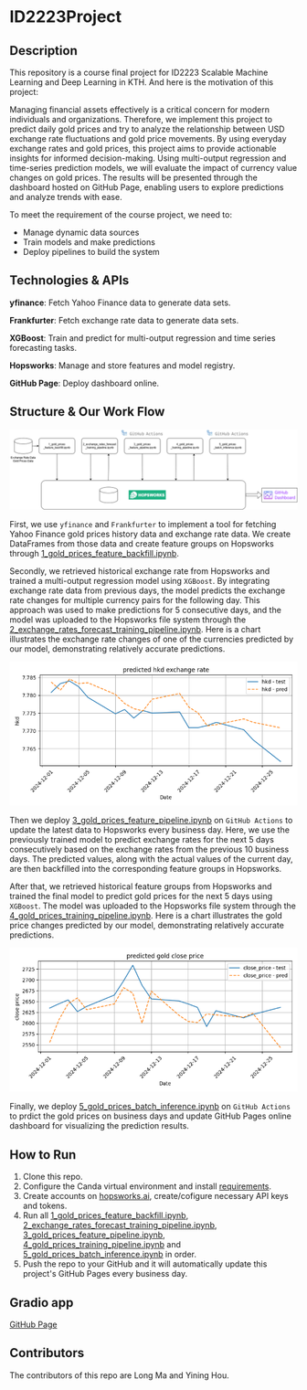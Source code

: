 # ID2223Project

## Description

This repository is a course final project for ID2223 Scalable Machine Learning and Deep Learning in KTH. And here is the motivation of this project:

Managing financial assets effectively is a critical concern for modern individuals and organizations. Therefore, we implement this project to predict daily gold prices and try to analyze the relationship between USD exchange rate fluctuations and gold price movements. By using everyday exchange rates and gold prices, this project aims to provide actionable insights for informed decision-making. Using multi-output regression and  time-series prediction models, we will evaluate the impact of currency value changes on gold prices. The results will be presented through the dashboard hosted on GitHub Page, enabling users to explore predictions and analyze trends with ease.

To meet the requirement of the course project, we need to:

- Manage dynamic data sources
- Train models and make predictions
- Deploy pipelines to build the system

## Technologies & APIs

**yfinance**: Fetch Yahoo Finance data to generate data sets.

**Frankfurter**: Fetch exchange rate data to generate data sets.

**XGBoost**: Train and predict for multi-output regression and time series forecasting tasks.

**Hopsworks**: Manage and store features and model registry.

**GitHub Page**: Deploy dashboard online.

## Structure & Our Work Flow

![structure](../data/structure.png)

First, we use `yfinance` and `Frankfurter` to implement a tool for fetching Yahoo Finance gold prices history data and exchange rate data. We create DataFrames from those data and create feature groups on Hopsworks through [1_gold_prices_feature_backfill.ipynb](1_gold_prices_feature_backfill.ipynb).

Secondly, we retrieved historical exchange rate from Hopsworks and trained a multi-output regression model using `XGBoost`. By integrating exchange rate data from previous days, the model predicts the exchange rate changes for multiple currency pairs for the following day. This approach was used to make predictions for 5 consecutive days, and the model was uploaded to the Hopsworks file system through the [2_exchange_rates_forecast_training_pipeline.ipynb](2_exchange_rates_forecast_training_pipeline.ipynb). Here is a chart illustrates the exchange rate changes of one of the currencies predicted by our model, demonstrating relatively accurate predictions.

![output](exchange_predict_model/images/hkd_exchange_rate.png)

Then we deploy [3_gold_prices_feature_pipeline.ipynb](3_gold_prices_feature_pipeline.ipynb) on `GitHub Actions` to update the latest data to Hopsworks every business day. Here, we use the previously trained model to predict exchange rates for the next 5 days consecutively based on the exchange rates from the previous 10 business days. The predicted values, along with the actual values of the current day, are then backfilled into the corresponding feature groups in Hopsworks.

After that, we retrieved historical feature groups from Hopsworks and trained the final model to predict gold prices for the next 5 days using `XGBoost`. The model was uploaded to the Hopsworks file system through the [4_gold_prices_training_pipeline.ipynb](4_gold_prices_training_pipeline.ipynb). Here is a chart illustrates the gold price changes predicted by our model, demonstrating relatively accurate predictions.

![output](gold_price_model/images/gold_price_hindcast.png)

Finally, we deploy [5_gold_prices_batch_inference.ipynb](5_gold_prices_batch_inference.ipynb) on `GitHub Actions` to prdict the gold prices on business days and update GitHub Pages online dashboard for visualizing the prediction results.

## How to Run

1. Clone this repo.
2. Configure the Canda virtual environment and install [requirements](requirements.txt).
3. Create accounts on [hopsworks.ai](https://www.hopsworks.ai/), create/cofigure necessary API keys and tokens.
4. Run all [1_gold_prices_feature_backfill.ipynb](1_gold_prices_feature_backfill.ipynb), [2_exchange_rates_forecast_training_pipeline.ipynb](2_exchange_rates_forecast_training_pipeline.ipynb), [3_gold_prices_feature_pipeline.ipynb](3_gold_prices_feature_pipeline.ipynb), [4_gold_prices_training_pipeline.ipynb](4_gold_prices_training_pipeline.ipynb) and [5_gold_prices_batch_inference.ipynb](5_gold_prices_batch_inference.ipynb) in order.
5. Push the repo to your GitHub and it will automatically update this project's GitHub Pages every business day.

## Gradio app

[GitHub Page](https://amomozzz.github.io/ID2223_project/)

## Contributors

The contributors of this repo are Long Ma and Yining Hou.
